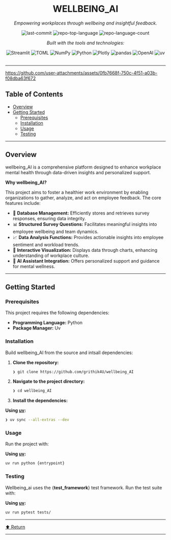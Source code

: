 <div id="top">

<!-- HEADER STYLE: CLASSIC -->
<div align="center">


# WELLBEING_AI

<em>Empowering workplaces through wellbeing and insightful feedback.</em>

<!-- BADGES -->
<img src="https://img.shields.io/github/last-commit/grithik4U/wellbeing_AI?style=flat&logo=git&logoColor=white&color=0080ff" alt="last-commit">
<img src="https://img.shields.io/github/languages/top/grithik4U/wellbeing_AI?style=flat&color=0080ff" alt="repo-top-language">
<img src="https://img.shields.io/github/languages/count/grithik4U/wellbeing_AI?style=flat&color=0080ff" alt="repo-language-count">

<em>Built with the tools and technologies:</em>

<img src="https://img.shields.io/badge/Streamlit-FF4B4B.svg?style=flat&logo=Streamlit&logoColor=white" alt="Streamlit">
<img src="https://img.shields.io/badge/TOML-9C4121.svg?style=flat&logo=TOML&logoColor=white" alt="TOML">
<img src="https://img.shields.io/badge/NumPy-013243.svg?style=flat&logo=NumPy&logoColor=white" alt="NumPy">
<img src="https://img.shields.io/badge/Python-3776AB.svg?style=flat&logo=Python&logoColor=white" alt="Python">
<img src="https://img.shields.io/badge/Plotly-3F4F75.svg?style=flat&logo=Plotly&logoColor=white" alt="Plotly">
<img src="https://img.shields.io/badge/pandas-150458.svg?style=flat&logo=pandas&logoColor=white" alt="pandas">
<img src="https://img.shields.io/badge/OpenAI-412991.svg?style=flat&logo=OpenAI&logoColor=white" alt="OpenAI">
<img src="https://img.shields.io/badge/uv-DE5FE9.svg?style=flat&logo=uv&logoColor=white" alt="uv">

</div>
<br>

---
https://github.com/user-attachments/assets/0fb7668f-750c-4f51-a03b-f08dba63f672
## Table of Contents

- [Overview](#overview)
- [Getting Started](#getting-started)
    - [Prerequisites](#prerequisites)
    - [Installation](#installation)
    - [Usage](#usage)
    - [Testing](#testing)

---

## Overview

wellbeing_AI is a comprehensive platform designed to enhance workplace mental health through data-driven insights and personalized support. 

**Why wellbeing_AI?**

This project aims to foster a healthier work environment by enabling organizations to gather, analyze, and act on employee feedback. The core features include:

- 🌟 **Database Management:** Efficiently stores and retrieves survey responses, ensuring data integrity.
- 📊 **Structured Survey Questions:** Facilitates meaningful insights into employee wellbeing and team dynamics.
- 📈 **Data Analysis Functions:** Provides actionable insights into employee sentiment and workload trends.
- 🎨 **Interactive Visualization:** Displays data through charts, enhancing understanding of workplace culture.
- 🤖 **AI Assistant Integration:** Offers personalized support and guidance for mental wellness.

---

## Getting Started

### Prerequisites

This project requires the following dependencies:

- **Programming Language:** Python
- **Package Manager:** Uv

### Installation

Build wellbeing_AI from the source and intsall dependencies:

1. **Clone the repository:**





    ```sh
    ❯ git clone https://github.com/grithik4U/wellbeing_AI
    ```

2. **Navigate to the project directory:**

    ```sh
    ❯ cd wellbeing_AI
    ```

3. **Install the dependencies:**

**Using [uv](https://docs.astral.sh/uv/):**

```sh
❯ uv sync --all-extras --dev
```

### Usage

Run the project with:

**Using [uv](https://docs.astral.sh/uv/):**

```sh
uv run python {entrypoint}
```

### Testing

Wellbeing_ai uses the {__test_framework__} test framework. Run the test suite with:

**Using [uv](https://docs.astral.sh/uv/):**

```sh
uv run pytest tests/
```

---

<div align="left"><a href="#top">⬆ Return</a></div>

---
